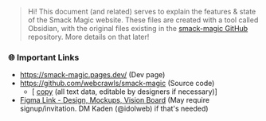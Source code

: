 > Hi! This document (and related) serves to explain the features & state of the Smack Magic website. These files are created with a tool called Obsidian, with the original files existing in the [smack-magic GitHub](https://github.com/webcrawls/smack-magic) repository. More details on that later!

### 🌐 Important Links
- https://smack-magic.pages.dev/ (Dev page)
- https://github.com/webcrawls/smack-magic (Source code)
	- \[ [copy](https://github.com/webcrawls/smack-magic/tree/master/src/lib/assets/copy) (all text data, editable by designers if necessary)]
- [Figma Link - Design, Mockups, Vision Board](https://www.figma.com/design/rn8A0U7oDGOs8VDbGYKmNs/SMACK.DESIGN?node-id=10-2&t=wkb7Bvei6x99GraQ-1) (May require signup/invitation. DM Kaden (@idolweb) if that's needed)

